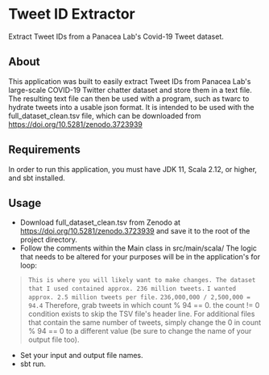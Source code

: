# Tweet ID Extractor
Extract Tweet IDs from a Panacea Lab's Covid-19 Tweet dataset.

## About
This application was built to easily extract Tweet IDs from Panacea Lab's large-scale COVID-19 Twitter chatter dataset and store them in a text file.
The resulting text file can then be used with a program, such as twarc to hydrate tweets into a usable json format.
It is intended to be used with the full_dataset_clean.tsv file, which can be downloaded from https://doi.org/10.5281/zenodo.3723939

## Requirements
In order to run this application, you must have JDK 11, Scala 2.12, or higher, and sbt installed.

## Usage
* Download full_dataset_clean.tsv from Zenodo at https://doi.org/10.5281/zenodo.3723939 and save it to the root of the project directory.
* Follow the comments within the Main class in src/main/scala/ The logic that needs to be altered for your purposes will be in the application's for loop:
>`This is where you will likely want to make changes. The dataset that I used contained approx. 236 million tweets.`
>`I wanted approx. 2.5 million tweets per file.`
>`236,000,000 / 2,500,000 = 94.4`
>Therefore, grab tweets in which count % 94 == 0.
>the count != 0 condition exists to skip the TSV file's header line.
>For additional files that contain the same number of tweets, simply change the 0 in count % 94 == 0 to a different
>value (be sure to change the name of your output file too).
* Set your input and output file names.
* sbt run.